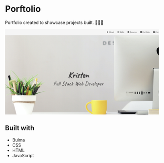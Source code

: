 # Porftolio 

Portfolio created to showcase projects built. 👩🏽‍💻


![](https://github.com/Mayorgak/kristen/blob/master/assets/images/Screen%20Shot%202020-10-16%20at%2012.44.31%20PM.png)



## Built with 
* Bulma
* CSS
* HTML 
* JavaScript 


